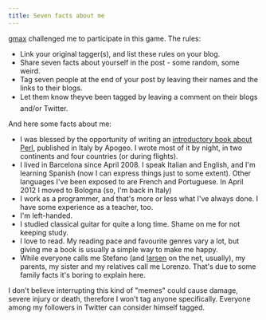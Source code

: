 ```yaml
---
title: Seven facts about me
---
```


<a href="http://datacharmer.blogspot.com/">gmax</a> challenged me to participate in this game. The rules:
<ul>
	<li>Link your original tagger(s), and list these rules on your blog.</li>
	<li>Share seven facts about yourself in the post - some random, some weird.</li>
	<li>Tag seven people at the end of your post by leaving their names and the links to their blogs.</li>
	<li>Let them know theyve been tagged by leaving a comment on their blogs and/or Twitter.</li>
</ul>
And here some facts about me:
<ul>
	<li>I was blessed by the opportunity of writing an <a href="http://www.stefanorodighiero.net/pocketperl/">introductory book about Perl</a>, published in Italy by Apogeo. I wrote most of it by night, in two continents and four countries (or during flights).</li>
	<li>I lived in Barcelona since April 2008. I speak Italian and English, and I'm learning Spanish (now I can express things just to some extent). Other languages I've been exposed to are French and Portuguese. In April 2012 I moved to Bologna (so, I'm back in Italy)</li>
	<li>I work as a programmer, and that's more or less what I've always done. I have some experience as a teacher, too.</li>
	<li>I'm left-handed.</li>
	<li>I studied classical guitar for quite a long time. Shame on me for not keeping study.</li>
	<li>I love to read. My reading pace and favourite genres vary a lot, but giving me a book is usually a simple way to make me happy.</li>
	<li>While everyone calls me Stefano (and <a href="http://twitter.com/larsen">larsen</a> on the net, usually), my parents, my sister and my relatives call me Lorenzo. That's due to some family facts it's boring to explain here.</li>
</ul>
I don't believe interrupting this kind of "memes" could cause damage, severe injury or death, therefore I won't tag anyone specifically. Everyone among my followers in Twitter can consider himself tagged.
